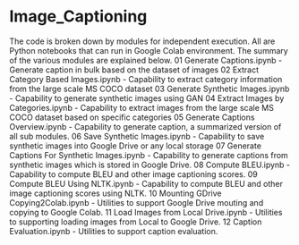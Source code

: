 # Image_Captioning
The code is broken down by modules for independent execution.  All are Python notebooks that can run in Google Colab environment. The summary of the various modules are explained below.
01 Generate Captions.ipynb - Generate caption in bulk based on the dataset of images
02 Extract Category Based Images.ipynb - Capability to extract category information from the large scale MS COCO dataset
03 Generate Synthetic Images.ipynb - Capability to generate synthetic images using GAN
04 Extract Images by Categories.ipynb - Capability to extract images from the large scale MS COCO dataset based on specific categories
05 Generate Captions Overview.ipynb - Capability to generate caption, a summarized version of all sub modules.
06 Save Synthetic Images.ipynb - Capability to save synthetic images into Google Drive or any local storage
07 Generate Captions For Synthetic Images.ipynb - Capability to generate captions from synthetic images which is stored in Google Drive.
08 Compute BLEU.ipynb - Capability to compute BLEU and other image captioning scores. 
09 Compute BLEU Using NLTK.ipynb - Capability to compute BLEU and other image captioning scores using NLTK.
10 Mounting GDrive Copying2Colab.ipynb - Utilities to support Google Drive mouting and copying to Google Colab.
11 Load Images from Local Drive.ipynb - Utilities to supporting loading images from Local to Google Drive.
12 Caption Evaluation.ipynb - Utilities to support caption evaluation.
